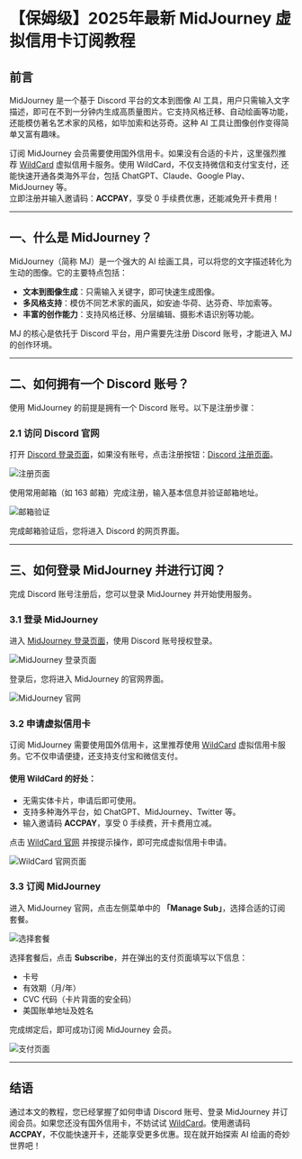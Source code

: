 # 【保姆级】2025年最新 MidJourney 虚拟信用卡订阅教程

## 前言

MidJourney 是一个基于 Discord 平台的文本到图像 AI 工具，用户只需输入文字描述，即可在不到一分钟内生成高质量图片。它支持风格迁移、自动绘画等功能，还能模仿著名艺术家的风格，如毕加索和达芬奇。这种 AI 工具让图像创作变得简单又富有趣味。

订阅 MidJourney 会员需要使用国外信用卡。如果没有合适的卡片，这里强烈推荐 [WildCard](https://bit.ly/bewildcard) 虚拟信用卡服务。使用 WildCard，不仅支持微信和支付宝支付，还能快速开通各类海外平台，包括 ChatGPT、Claude、Google Play、MidJourney 等。  
立即注册并输入邀请码：**ACCPAY**，享受 0 手续费优惠，还能减免开卡费用！

---

## 一、什么是 MidJourney？

MidJourney（简称 MJ）是一个强大的 AI 绘画工具，可以将您的文字描述转化为生动的图像。它的主要特点包括：

- **文本到图像生成**：只需输入关键字，即可快速生成图像。
- **多风格支持**：模仿不同艺术家的画风，如安迪·华荷、达芬奇、毕加索等。
- **丰富的创作能力**：支持风格迁移、分层编辑、摄影术语识别等功能。

MJ 的核心是依托于 Discord 平台，用户需要先注册 Discord 账号，才能进入 MJ 的创作环境。

---

## 二、如何拥有一个 Discord 账号？

使用 MidJourney 的前提是拥有一个 Discord 账号。以下是注册步骤：

### 2.1 访问 Discord 官网

打开 [Discord 登录页面](https://discord.com/login)，如果没有账号，点击注册按钮：[Discord 注册页面](https://discord.com/register)。

![注册页面](https://gpt-4.oss-cn-hangzhou.aliyuncs.com/img/202402221302715.png)

使用常用邮箱（如 163 邮箱）完成注册，输入基本信息并验证邮箱地址。

![邮箱验证](https://gpt-4.oss-cn-hangzhou.aliyuncs.com/img/202402221300626.png)

完成邮箱验证后，您将进入 Discord 的网页界面。

---

## 三、如何登录 MidJourney 并进行订阅？

完成 Discord 账号注册后，您可以登录 MidJourney 并开始使用服务。

### 3.1 登录 MidJourney

进入 [MidJourney 登录页面](https://www.midjourney.com/login/)，使用 Discord 账号授权登录。

![MidJourney 登录页面](https://gpt-4.oss-cn-hangzhou.aliyuncs.com/img/202402221259540.png)

登录后，您将进入 MidJourney 的官网界面。

![MidJourney 官网](https://gpt-4.oss-cn-hangzhou.aliyuncs.com/img/202402221302838.png)

### 3.2 申请虚拟信用卡

订阅 MidJourney 需要使用国外信用卡，这里推荐使用 [WildCard](https://bit.ly/bewildcard) 虚拟信用卡服务。它不仅申请便捷，还支持支付宝和微信支付。

#### 使用 WildCard 的好处：

- 无需实体卡片，申请后即可使用。
- 支持多种海外平台，如 ChatGPT、MidJourney、Twitter 等。
- 输入邀请码 **ACCPAY**，享受 0 手续费，开卡费用立减。

点击 [WildCard 官网](https://bit.ly/bewildcard) 并按提示操作，即可完成虚拟信用卡申请。

![WildCard 官网页面](https://gpt-4.oss-cn-hangzhou.aliyuncs.com/img/202409162340942.png)

### 3.3 订阅 MidJourney

进入 MidJourney 官网，点击左侧菜单中的 **「Manage Sub」**，选择合适的订阅套餐。

![选择套餐](https://gpt-4.oss-cn-hangzhou.aliyuncs.com/img/202402221303818.png)

选择套餐后，点击 **Subscribe**，并在弹出的支付页面填写以下信息：

- 卡号
- 有效期（月/年）
- CVC 代码（卡片背面的安全码）
- 美国账单地址及姓名

完成绑定后，即可成功订阅 MidJourney 会员。

![支付页面](https://gpt-4.oss-cn-hangzhou.aliyuncs.com/img/202402221259298.png)

---

## 结语

通过本文的教程，您已经掌握了如何申请 Discord 账号、登录 MidJourney 并订阅会员。如果您还没有国外信用卡，不妨试试 [WildCard](https://bit.ly/bewildcard)。使用邀请码 **ACCPAY**，不仅能快速开卡，还能享受更多优惠。现在就开始探索 AI 绘画的奇妙世界吧！
